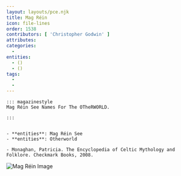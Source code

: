 ```yaml
---
layout: layouts/pce.njk
title: Mag Réin
icon: file-lines
order: 1538
contributors: [ 'Christopher Godwin' ]
attributes:
categories:
  - 
entities:
  - ()
  - ()
tags:
  - 
  - 
---
```

``` tab [group1:Info]
::: magazinestyle
Mag Réin See Names For The OTheRWORLD.

:::
```
``` tab [group1:Attributes]
```
``` tab [group1:Entities]
- **entities**: Mag Réin See
- **entities**: Otherworld
```
``` tab [group1:Sources]
- Monaghan, Patricia. The Encyclopedia of Celtic Mythology and Folklore. Checkmark Books, 2008.
```
![Mag Réin Image]([None])
